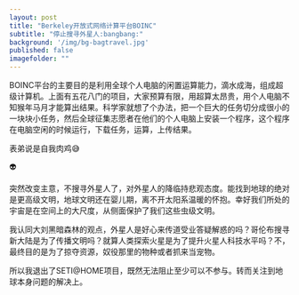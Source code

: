 ```yaml
---
layout: post
title: "Berkeley开放式网络计算平台BOINC"
subtitle: "停止搜寻外星人:bangbang:"
background: '/img/bg-bagtravel.jpg'
published: false
imagefolder: ""
---
```


BOINC平台的主要目的是利用全球个人电脑的闲置运算能力，滴水成海，组成超级计算机。上面有五花八门的项目，大家预算有限，用超算太昂贵，用个人电脑不知猴年马月才能算出结果。科学家就想了个办法，把一个巨大的任务切分成很小的一块块小任务，然后全球征集志愿者在他们的个人电脑上安装一个程序，这个程序在电脑空闲的时候运行，下载任务，运算，上传结果。

表弟说是自我肉鸡:sweat_smile:

:alien:

突然改变主意，不搜寻外星人了，对外星人的降临持悲观态度。能找到地球的绝对是更高级文明，地球文明还在婴儿期，离不开太阳系温暖的怀抱。幸好我们所处的宇宙是在空间上的大尺度，从侧面保护了我们这些虫级文明。

我认同大刘黑暗森林的观点，外星人是好心来传道受业答疑解惑的吗？哥伦布搜寻新大陆是为了传播文明吗？就算人类探索火星是为了提升火星人科技水平吗？不，最终目的是为了掠夺资源，奴役那里的物种或者抓来当宠物。

所以我退出了SETI@HOME项目，既然无法阻止至少可以不参与。转而关注到地球本身问题的解决上。
